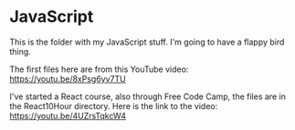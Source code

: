 # JavaScript
This is the folder with my JavaScript stuff. I'm going to have a flappy bird thing.

The first files here are from this YouTube video: https://youtu.be/8xPsg6yv7TU

I've started a React course, also through Free Code Camp, the files are in the React10Hour directory. Here is the link to the video: https://youtu.be/4UZrsTqkcW4